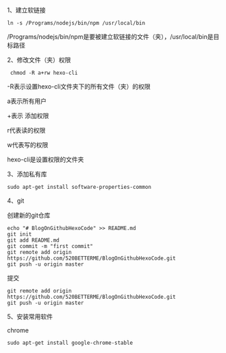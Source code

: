 1、建立软链接

```shell
ln -s /Programs/nodejs/bin/npm /usr/local/bin
```

/Programs/nodejs/bin/npm是要被建立软链接的文件（夹），/usr/local/bin是目标路径

2、修改文件（夹）权限

```shell
 chmod -R a+rw hexo-cli
```

-R表示设置hexo-cli文件夹下的所有文件（夹）的权限

a表示所有用户

+表示 添加权限

r代表读的权限

w代表写的权限

hexo-cli是设置权限的文件夹

3、添加私有库

```shell
sudo apt-get install software-properties-common
```

4、git

创建新的git仓库

```shell
echo "# BlogOnGithubHexoCode" >> README.md
git init
git add README.md
git commit -m "first commit"
git remote add origin https://github.com/520BETTERME/BlogOnGithubHexoCode.git
git push -u origin master
```

提交

```shell
git remote add origin https://github.com/520BETTERME/BlogOnGithubHexoCode.git
git push -u origin master
```

5、安装常用软件

chrome

```shell
sudo apt-get install google-chrome-stable
```

